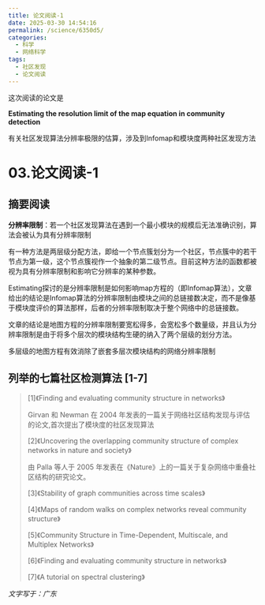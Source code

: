 ```yaml
---
title: 论文阅读-1
date: 2025-03-30 14:54:16
permalink: /science/6350d5/
categories:
  - 科学
  - 网络科学
tags:
  - 社区发现
  - 论文阅读
---
```


这次阅读的论文是

**Estimating the resolution limit of the map equation in community detection**

有关社区发现算法分辨率极限的估算，涉及到Infomap和模块度两种社区发现方法

<!-- more -->

# 03.论文阅读-1

## 摘要阅读

**分辨率限制**：若一个社区发现算法在遇到一个最小模块的规模后无法准确识别，算法会被认为具有分辨率限制

有一种方法是两层级分配方法，即给一个节点簇划分为一个社区，节点簇中的若干节点为第一级，这个节点簇视作一个抽象的第二级节点。目前这种方法的函数都被视为具有分辨率限制和影响它分辨率的某种参数。

Estimating探讨的是分辨率限制是如何影响map方程的（即Infomap算法），文章给出的结论是Infomap算法的分辨率限制由模块之间的总链接数决定，而不是像基于模块度评价的算法那样，后者的分辨率限制取决于整个网络中的总链接数。

文章的结论是地图方程的分辨率限制要宽松得多，会宽松多个数量级，并且认为分辨率限制是由于将多个层次的模块结构生硬的纳入了两个层级的划分方法。

多层级的地图方程有效消除了嵌套多层次模块结构的网络分辨率限制

## 列举的七篇社区检测算法 [1-7]

> [1]《Finding and evaluating community structure in networks》
>
>  Girvan 和 Newman 在 2004 年发表的一篇关于网络社区结构发现与评估的论文,首次提出了模块度的社区发现算法
>
> [2]《Uncovering the overlapping community structure of complex networks in nature and society》
>
> 由 Palla 等人于 2005 年发表在《Nature》上的一篇关于复杂网络中重叠社区结构的研究论文。
>
> [3]《Stability of graph communities across time scales》
>
> [4]《Maps of random walks on complex networks reveal community structure》
>
> [5]《Community Structure in Time-Dependent, Multiscale, and Multiplex Networks》
>
> [6]《Finding and evaluating community structure in networks》
>
> [7]《A tutorial on spectral clustering》



*文字写于：广东*